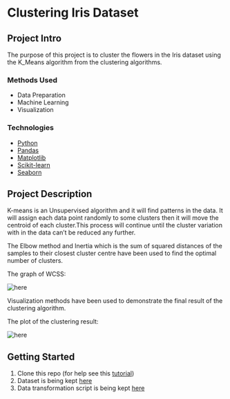 # Clustering Iris Dataset


## Project Intro
The purpose of this project is to cluster the flowers in the Iris dataset using the K_Means algorithm from the clustering algorithms.

### Methods Used
* Data Preparation
* Machine Learning
* Visualization

### Technologies
* [Python](https://www.python.org/)
* [Pandas](https://pandas.pydata.org/)
* [Matplotlib](https://matplotlib.org/)
* [Scikit-learn](https://scikit-learn.org/stable/)
* [Seaborn](https://seaborn.pydata.org/)

## Project Description
K-means is an Unsupervised algorithm and it will find patterns in the data. It will assign each data point randomly to some clusters then it will move the centroid of each cluster.This process will continue until the cluster variation with in the data can’t be reduced any further.

The Elbow method and Inertia which is the sum of squared distances of the samples to their closest cluster centre have been used to find the optimal number of clusters. 

The graph of WCSS: 

![here](https://github.com/Unisepp/Data_Mining_Exercises/blob/main/K_Means_Exercise/wcss.png)

Visualization methods have been used to demonstrate the final result of the clustering algorithm.

The plot of the clustering result:

![here](https://github.com/Unisepp/Data_Mining_Exercises/blob/main/K_Means_Exercise/Clusters%20of%20flowers.png)


## Getting Started

1. Clone this repo (for help see this [tutorial](https://help.github.com/articles/cloning-a-repository/))
2. Dataset is being kept [here](https://github.com/Unisepp/Data_Mining_Exercises/blob/main/K_Means_Exercise/iris.csv)
3. Data transformation script is being kept [here](https://github.com/Unisepp/Data_Mining_Exercises/blob/main/K_Means_Exercise/K_means.py)
